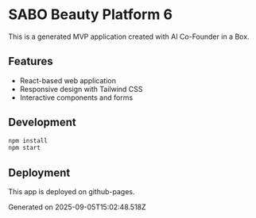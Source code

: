 # SABO Beauty Platform 6

This is a generated MVP application created with AI Co-Founder in a Box.

## Features
- React-based web application
- Responsive design with Tailwind CSS
- Interactive components and forms

## Development
```bash
npm install
npm start
```

## Deployment
This app is deployed on github-pages.

Generated on 2025-09-05T15:02:48.518Z

